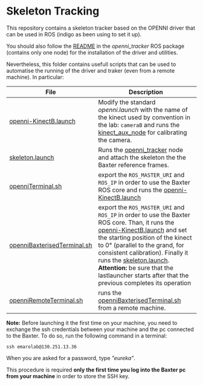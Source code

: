 # Skeleton Tracking

This repository contains a skeleton tracker based on the OPENNI driver that can be used in ROS (indigo as been using to set it up).

You should also follow the [README](https://github.com/EmaroLab/kinect_calibration/blob/master/openni_skeleton_tracking/openni_tracker/README.md) in the *openni_tracker* ROS package (contains only one node) for the installation of the driver and utilities.

Nevertheless, this folder contains usefull scripts that can be used to automatise the running of the driver and traker (even from a remote machine). In particular:

| File | Description |
| ------ | ----------- |
| [openni-KinectB.launch](https://github.com/EmaroLab/kinect_calibration/blob/master/openni_skeleton_tracking/openni-KinectB.launch) | Modify the standard *openni.launch* with the name of the kinect used by convention in the lab: `cameraB` and runs the [kinect_aux_node](https://github.com/EmaroLab/kinect_calibration/tree/master/emarolab_kincect_driver/kinect_aux) for calibrating the camera. |
|[skeleton.launch](https://github.com/EmaroLab/kinect_calibration/blob/master/openni_skeleton_tracking/skeletton.launch)| Runs the [openni_tracker](https://github.com/EmaroLab/kinect_calibration/tree/master/openni_skeleton_tracking/openni_tracker) node and attach the skeleton the the Baxter reference frames. |
|[openniTerminal.sh](https://github.com/EmaroLab/kinect_calibration/blob/master/openni_skeleton_tracking/openniTerminal.sh)| export the `ROS_MASTER_URI` and `ROS_IP` in order to use the Baxter ROS core and runs the [openni-KinectB.launch](https://github.com/EmaroLab/kinect_calibration/blob/master/openni_skeleton_tracking/openni-KinectB.launch)|
|[openniBaxterisedTerminal.sh](https://github.com/EmaroLab/kinect_calibration/blob/master/openni_skeleton_tracking/openniBaxterisedTerminal.sh)| export the `ROS_MASTER_URI` and `ROS_IP` in order to use the Baxter ROS core. Than, it runs the [openni-KinectB.launch](https://github.com/EmaroLab/kinect_calibration/blob/master/openni_skeleton_tracking/openni-KinectB.launch) and set the starting position of the kinect to 0° (parallel to the grand, for consistent calibration). Finally it runs the [skeleton.launch](https://github.com/EmaroLab/kinect_calibration/blob/master/openni_skeleton_tracking/skeletton.launch). **Attention:** be sure that the lastlauncher starts after that the previous completes its operation |
|[openniRemoteTerminal.sh](https://github.com/EmaroLab/kinect_calibration/blob/master/openni_skeleton_tracking/openniRemoteTerminal.sh)| runs the [openniBaxterisedTerminal.sh](https://github.com/EmaroLab/kinect_calibration/blob/master/openni_skeleton_tracking/openniBaxterisedTerminal.sh) from a remote machine.|


**Note:** Before launching it the first time on your machine, you need to exchange the ssh credentials between 
your machine and the pc connected to the Baxter. To do so, run the following command in a terminal:

```ssh emarolab@130.251.13.36```

When you are asked for a password, type *"eureka"*.

This procedure is required **only the first time you log into the Baxter pc from your machine** in order to store the SSH key.
